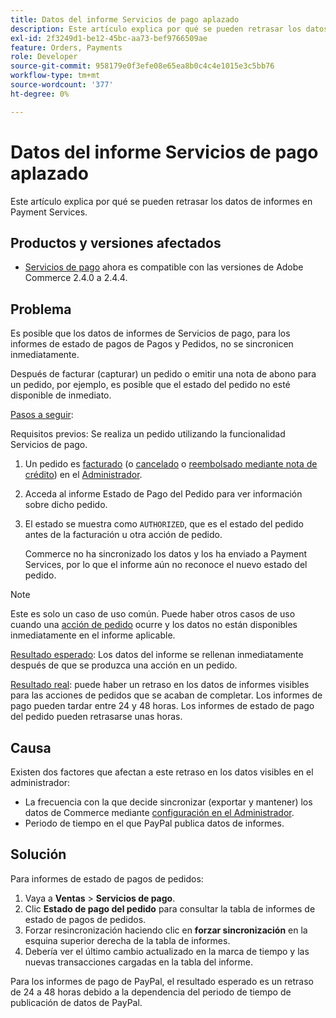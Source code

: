 ```yaml
---
title: Datos del informe Servicios de pago aplazado
description: Este artículo explica por qué se pueden retrasar los datos de informes en Payment Services.
exl-id: 2f3249d1-be12-45bc-aa73-bef9766509ae
feature: Orders, Payments
role: Developer
source-git-commit: 958179e0f3efe08e65ea8b0c4c4e1015e3c5bb76
workflow-type: tm+mt
source-wordcount: '377'
ht-degree: 0%

---
```


# Datos del informe Servicios de pago aplazado

Este artículo explica por qué se pueden retrasar los datos de informes en Payment Services.

## Productos y versiones afectados

* [Servicios de pago](https://marketplace.magento.com/magento-payment-services.html) ahora es compatible con las versiones de Adobe Commerce 2.4.0 a 2.4.4.

## Problema

Es posible que los datos de informes de Servicios de pago, para los informes de estado de pagos de Pagos y Pedidos, no se sincronicen inmediatamente.

Después de facturar (capturar) un pedido o emitir una nota de abono para un pedido, por ejemplo, es posible que el estado del pedido no esté disponible de inmediato.

<u>Pasos a seguir</u>:

Requisitos previos: Se realiza un pedido utilizando la funcionalidad Servicios de pago.

1. Un pedido es [facturado](https://docs.magento.com/user-guide/sales/invoice-create.html) (o [cancelado](https://docs.magento.com/user-guide/sales/order-update.html#cancel-a-pending-order) o [reembolsado mediante nota de crédito](https://docs.magento.com/user-guide/sales/credit-memos.html)) en el [Administrador](https://docs.magento.com/user-guide/stores/admin.html).
1. Acceda al informe Estado de Pago del Pedido para ver información sobre dicho pedido.
1. El estado se muestra como `AUTHORIZED`, que es el estado del pedido antes de la facturación u otra acción de pedido.

   Commerce no ha sincronizado los datos y los ha enviado a Payment Services, por lo que el informe aún no reconoce el nuevo estado del pedido.

>[!NOTE]
>
>Este es solo un caso de uso común. Puede haber otros casos de uso cuando una [acción de pedido](https://docs.magento.com/user-guide/sales/order-actions.html) ocurre y los datos no están disponibles inmediatamente en el informe aplicable.

<u>Resultado esperado</u>: Los datos del informe se rellenan inmediatamente después de que se produzca una acción en un pedido.

<u>Resultado real</u>: puede haber un retraso en los datos de informes visibles para las acciones de pedidos que se acaban de completar. Los informes de pago pueden tardar entre 24 y 48 horas. Los informes de estado de pago del pedido pueden retrasarse unas horas.

## Causa

Existen dos factores que afectan a este retraso en los datos visibles en el administrador:

* La frecuencia con la que decide sincronizar (exportar y mantener) los datos de Commerce mediante [configuración en el Administrador](https://experienceleague.adobe.com/docs/commerce-merchant-services/payment-services/configure/configure-admin.html).
* Periodo de tiempo en el que PayPal publica datos de informes.

## Solución

Para informes de estado de pagos de pedidos:

1. Vaya a **Ventas** > **Servicios de pago**.
1. Clic **Estado de pago del pedido** para consultar la tabla de informes de estado de pagos de pedidos.
1. Forzar resincronización haciendo clic en **forzar sincronización** en la esquina superior derecha de la tabla de informes.
1. Debería ver el último cambio actualizado en la marca de tiempo y las nuevas transacciones cargadas en la tabla del informe.

Para los informes de pago de PayPal, el resultado esperado es un retraso de 24 a 48 horas debido a la dependencia del periodo de tiempo de publicación de datos de PayPal.
